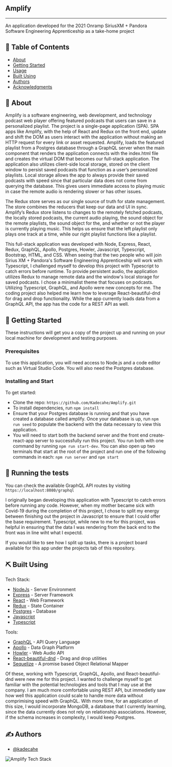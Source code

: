 
## Amplify
---

An application developed for the 2021 Onramp SiriusXM + Pandora Software Engineering Apprenticeship as a take-home project


## 📝 Table of Contents
- [About](#about)
- [Getting Started](#getting_started)
- [Usage](#usage)
- [Built Using](#built_using)
- [Authors](#authors)
- [Acknowledgments](#acknowledgement)

## 🧐 About <a name = "about"></a>

Amplify is a software engineering, web development, and technology podcast web player offering featured podcasts that users can save in a personalized playlist. The project is a single-page application (SPA). SPA apps like Amplify, with the help of React and Redux on the front end, update and shift the DOM as users interact with the application without making an HTTP request for every link or asset requested. Amplify, loads the featured playlist from a Postgres database through a GraphQL server when the main component that renders the application connects with the index.html file and creates the virtual DOM that becomes our full-stack application. The application also utilizes client-side local storage, stored on the client window to persist saved podcasts that function as a user’s personalized playlists. Local storage allows the app to always provide their saved podcasts with speed since that particular data does not come from querying the database. This gives users immediate access to playing music in case the remote audio is rendering slower or has other issues.

The Redux store serves as our single source of truth for state management. The store combines the reducers that keep our data and UI in sync. Amplify’s Redux store listens to changes to the remotely fetched podcasts, the locally stored podcasts, the current audio playing, the sound object for the remote playlists, the sound object for the, and whether or not the player is currently playing music. This helps us ensure that the left playlist only plays one track at a time, while our right playlist functions like a playlist.


This full-stack application was developed with Node, Express, React, Redux, GraphQL, Apollo, Postgres, Howler, Javascript, Typescript, Bootstrap, HTML, and CSS. When seeing that the two people who will join Sirius XM + Pandora's Software Engineering Apprenticeship will work with Typescript, I challenged myself to develop this project with Typescript to catch errors before runtime. To provide persistent audio, the application utilizes Redux to manage remote data and the window's local storage for saved podcasts. I chose a minimalist theme that focuses on podcasts. Utilizing Typescript, GraphQL, and Apollo were new concepts for me. The coding project also helped me learn how to leverage React-beautiful-dnd for drag and drop functionality. While the app currently loads data from a GraphQL API, the app has the code for a REST API as well.


## 🏁 Getting Started <a name = "getting_started"></a>
These instructions will get you a copy of the project up and running on your local machine for development and testing purposes.

### Prerequisites
To use this application, you will need access to Node.js and a code editor such as Virtual Studio Code. You will also need the Postgres database.


### Installing and Start
To get started:
* Clone the repo: `https://github.com/Kadecahe/Amplify.git`
* To install dependencies, run `npm install`
* Ensure that your Postgres database is running and that you have created a database called amplify. Once your database is up, run `npm run seed` to populate the backend with the data necessary to view this application.
* You will need to start both the backend server and the front end create-react-app server to successfully run this project. You run both with one command by running `npm run start-dev`. You can also open up two terminals that start at the root of the project and run one of the following commands in each: `npm run server` and `npm start`

## 🔧 Running the tests <a name = "tests"></a>
You can check the available GraphQL API routes by visiting `https://localhost:8080/graphql`

I originally began developing this application with Typescript to catch errors before running any code. However, when my mother became sick with Covid-19 during the completion of this project, I chose to split my energy between finishing out the project in Javascript to ensure that I could offer the base requirement. Typescript, while new to me for this project, was helpful in ensuring that the data I was rendering from the back end to the front was in line wiht what I expectd.

If you would like to see how I split up tasks, there is a project board available for this app under the projects tab of this repository.

## ⛏️ Built Using <a name = "built_using"></a>
Tech Stack:
- [NodeJs](https://nodejs.org/en/) - Server Environment
- [Express](https://expressjs.com/) - Server Framework
- [React](https://reactjs.org/) - Web Framework
- [Redux](https://redux.js.org/) - State Container
- [Postgres](https://www.postgresql.org/) - Database
- [Javascript](https://www.javascript.com/)
- [Typescript](https://www.typescriptlang.org/)

Tools:
- [GraphQL](https://graphql.org//) - API Query Language
- [Apollo](https://www.apollographql.com/) - Data Graph Platform
- [Howler](https://github.com/goldfire/howler.js/) - Web Audio API
- [React-beautiful-dnd](https://github.com/atlassian/react-beautiful-dnd/) - Drag and drop utilities
- [Sequelize](https://sequelize.org/master/) - A promise based Object Relational Mapper


Of these, working with Typescript, GraphQL, Apollo, and React-beautiful-dnd were new me for this project. I wanted to challenge myself to get familiar with the potential technologies and tools that I may use at the company. I am much more comfortable using REST API, but immedietly saw how well this application could scale to handle more data without comprimising speed with GraphQL. With more time, for an application of this size, I would incorporate MongoDB, a database that I currently learning, since the data currently does not rely on relationship associations. However, if the schema increases in complexity, I would keep Postgres.

## ✍️ Authors <a name = "authors"></a>
- [@kadecahe](https://github.com/kadecahe)

![Amplify Tech Stack](https://github.com/Kadecahe/Amplify/blob/main/public/Amplify-stack.png?raw=true)
